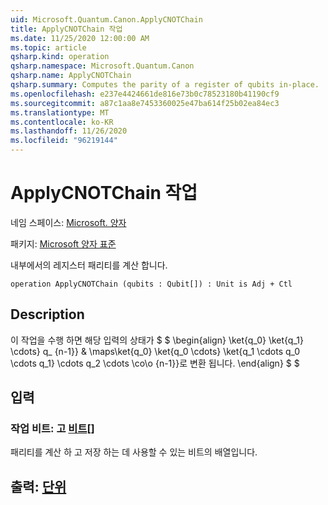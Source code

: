 ```yaml
---
uid: Microsoft.Quantum.Canon.ApplyCNOTChain
title: ApplyCNOTChain 작업
ms.date: 11/25/2020 12:00:00 AM
ms.topic: article
qsharp.kind: operation
qsharp.namespace: Microsoft.Quantum.Canon
qsharp.name: ApplyCNOTChain
qsharp.summary: Computes the parity of a register of qubits in-place.
ms.openlocfilehash: e237e4424661de816e73b0c78523180b41190cf9
ms.sourcegitcommit: a87c1aa8e7453360025e47ba614f25b02ea84ec3
ms.translationtype: MT
ms.contentlocale: ko-KR
ms.lasthandoff: 11/26/2020
ms.locfileid: "96219144"
---
```

# <a name="applycnotchain-operation"></a>ApplyCNOTChain 작업

네임 스페이스: [Microsoft. 양자](xref:Microsoft.Quantum.Canon)

패키지: [Microsoft 양자 표준](https://nuget.org/packages/Microsoft.Quantum.Standard)


내부에서의 레지스터 패리티를 계산 합니다.

```qsharp
operation ApplyCNOTChain (qubits : Qubit[]) : Unit is Adj + Ctl
```


## <a name="description"></a>Description

이 작업을 수행 하면 해당 입력의 상태가 $ $ \begin{align} \ket{q_0} \ket{q_1} \cdots} q_ {n-1}} & \maps\ket{q_0} \ket{q_0 \cdots} \ket{q_1 \cdots q_0 \cdots q_1} \cdots q_2 \cdots \co\o {n-1}}로 변환 됩니다.
\end{align} $ $

## <a name="input"></a>입력

### <a name="qubits--qubit"></a>작업 비트: 고 [비트](xref:microsoft.quantum.lang-ref.qubit)[]

패리티를 계산 하 고 저장 하는 데 사용할 수 있는 비트의 배열입니다.



## <a name="output--unit"></a>출력: [단위](xref:microsoft.quantum.lang-ref.unit)

